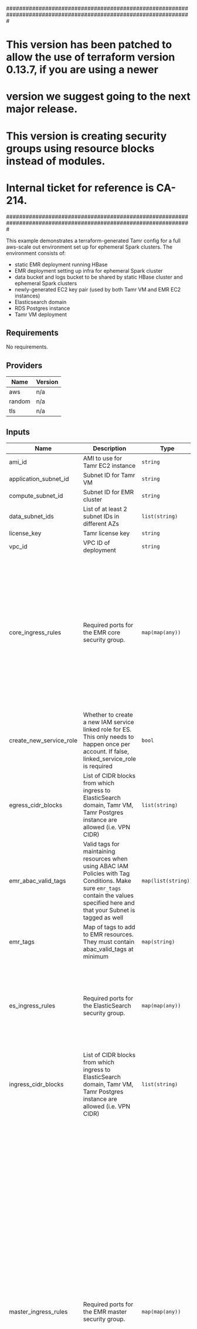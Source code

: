 #################################################################################################################
# This version has been patched to allow the use of terraform version 0.13.7, if you are using a newer
# version we suggest going to the next major release.
# This version is creating security groups using resource blocks instead of modules.
# Internal ticket for reference is CA-214.
#################################################################################################################

This example demonstrates a terraform-generated Tamr config for a full aws-scale out environment set up for ephemeral Spark clusters. The environment consists of:
- static EMR deployment running HBase
- EMR deployment setting up infra for ephemeral Spark cluster
- data bucket and logs bucket to be shared by static HBase cluster and ephemeral Spark clusters
- newly-generated EC2 key pair (used by both Tamr VM and EMR EC2 instances)
- Elasticsearch domain
- RDS Postgres instance
- Tamr VM deployment

<!-- BEGINNING OF PRE-COMMIT-TERRAFORM DOCS HOOK -->
## Requirements

No requirements.

## Providers

| Name | Version |
|------|---------|
| aws | n/a |
| random | n/a |
| tls | n/a |

## Inputs

| Name | Description | Type | Default | Required |
|------|-------------|------|---------|:--------:|
| ami\_id | AMI to use for Tamr EC2 instance | `string` | n/a | yes |
| application\_subnet\_id | Subnet ID for Tamr VM | `string` | n/a | yes |
| compute\_subnet\_id | Subnet ID for EMR cluster | `string` | n/a | yes |
| data\_subnet\_ids | List of at least 2 subnet IDs in different AZs | `list(string)` | n/a | yes |
| license\_key | Tamr license key | `string` | n/a | yes |
| vpc\_id | VPC ID of deployment | `string` | n/a | yes |
| core\_ingress\_rules | Required ports for the EMR core security group. | `map(map(any))` | <pre>{<br>  "0": {<br>    "from": 16020,<br>    "proto": "tcp",<br>    "to": 16020<br>  },<br>  "1": {<br>    "from": 16030,<br>    "proto": "tcp",<br>    "to": 16030<br>  },<br>  "2": {<br>    "from": 50075,<br>    "proto": "tcp",<br>    "to": 50075<br>  },<br>  "3": {<br>    "from": 50010,<br>    "proto": "tcp",<br>    "to": 50010<br>  }<br>}</pre> | no |
| create\_new\_service\_role | Whether to create a new IAM service linked role for ES. This only needs to happen once per account. If false, linked\_service\_role is required | `bool` | `"false"` | no |
| egress\_cidr\_blocks | List of CIDR blocks from which ingress to ElasticSearch domain, Tamr VM, Tamr Postgres instance are allowed (i.e. VPN CIDR) | `list(string)` | <pre>[<br>  "0.0.0.0/0"<br>]</pre> | no |
| emr\_abac\_valid\_tags | Valid tags for maintaining resources when using ABAC IAM Policies with Tag Conditions. Make sure `emr_tags` contain the values specified here and that your Subnet is tagged as well | `map(list(string))` | `{}` | no |
| emr\_tags | Map of tags to add to EMR resources. They must contain abac\_valid\_tags at minimum | `map(string)` | `{}` | no |
| es\_ingress\_rules | Required ports for the ElasticSearch security group. | `map(map(any))` | <pre>{<br>  "0": {<br>    "from": 80,<br>    "proto": "tcp",<br>    "to": 80<br>  },<br>  "1": {<br>    "from": 443,<br>    "proto": "tcp",<br>    "to": 443<br>  }<br>}</pre> | no |
| ingress\_cidr\_blocks | List of CIDR blocks from which ingress to ElasticSearch domain, Tamr VM, Tamr Postgres instance are allowed (i.e. VPN CIDR) | `list(string)` | `[]` | no |
| master\_ingress\_rules | Required ports for the EMR master security group. | `map(map(any))` | <pre>{<br>  "0": {<br>    "from": 16000,<br>    "proto": "tcp",<br>    "to": 16000<br>  },<br>  "1": {<br>    "from": 16010,<br>    "proto": "tcp",<br>    "to": 16010<br>  },<br>  "10": {<br>    "from": 9095,<br>    "proto": "tcp",<br>    "to": 9095<br>  },<br>  "2": {<br>    "from": 2181,<br>    "proto": "tcp",<br>    "to": 2181<br>  },<br>  "3": {<br>    "from": 50070,<br>    "proto": "tcp",<br>    "to": 50070<br>  },<br>  "4": {<br>    "from": 80,<br>    "proto": "tcp",<br>    "to": 80<br>  },<br>  "5": {<br>    "from": 8020,<br>    "proto": "tcp",<br>    "to": 8020<br>  },<br>  "6": {<br>    "from": 8070,<br>    "proto": "tcp",<br>    "to": 8070<br>  },<br>  "7": {<br>    "from": 8085,<br>    "proto": "tcp",<br>    "to": 8085<br>  },<br>  "8": {<br>    "from": 8443,<br>    "proto": "tcp",<br>    "to": 8443<br>  },<br>  "9": {<br>    "from": 9090,<br>    "proto": "tcp",<br>    "to": 9090<br>  }<br>}</pre> | no |
| name\_prefix | A prefix to add to the names of all created resources. | `string` | `"tamr-config-ephemeral"` | no |
| path\_to\_spark\_logs | Path in logs bucket to store spark logs. E.g. tamr/spark-logs | `string` | `""` | no |
| rds\_ingress\_rules | Required ports for the EMR RDS security group. | `map(map(any))` | <pre>{<br>  "0": {<br>    "from": 5432,<br>    "proto": "tcp",<br>    "to": 5432<br>  }<br>}</pre> | no |
| standard\_egress\_rules | Required standard egress traffic. | `map(map(any))` | <pre>{<br>  "0": {<br>    "from": 0,<br>    "proto": "all",<br>    "to": 65535<br>  }<br>}</pre> | no |
| tags | Map of tags to add to resources. | `map(string)` | `{}` | no |

## Outputs

| Name | Description |
|------|-------------|
| ec2-key | n/a |
| elasticsearch | n/a |
| emr-hbase | n/a |
| ephemeral-spark-config | n/a |
| ephemeral-spark-iam | n/a |
| ephemeral-spark-sgs | n/a |
| private-key | n/a |
| rds-postgres | n/a |
| rds-pw | n/a |
| tamr-config | n/a |
| tamr-vm | n/a |

<!-- END OF PRE-COMMIT-TERRAFORM DOCS HOOK -->
